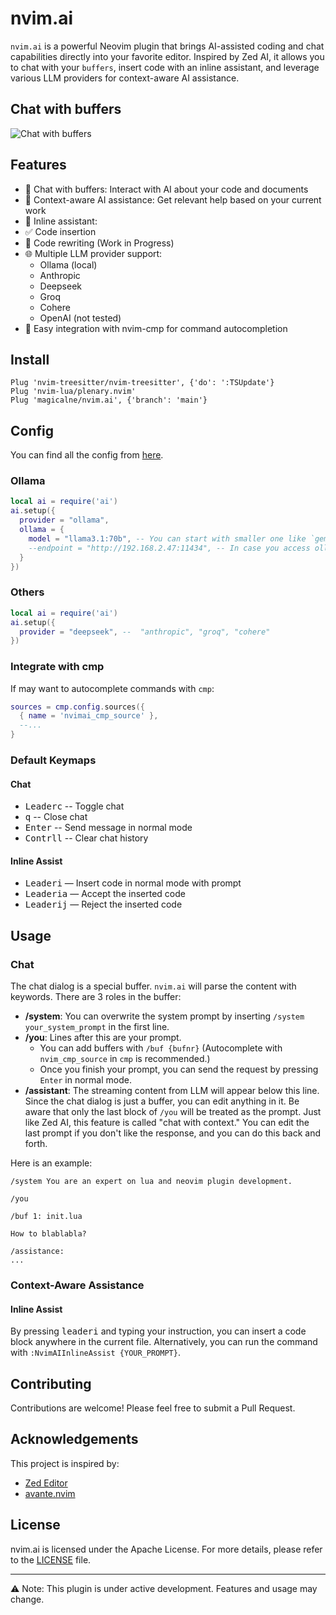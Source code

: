 # nvim.ai

`nvim.ai` is a powerful Neovim plugin that brings AI-assisted coding and chat capabilities directly into your favorite editor. Inspired by Zed AI, it allows you to chat with your `buffers`, insert code with an inline assistant, and leverage various LLM providers for context-aware AI assistance.

## Chat with buffers

![Chat with buffers](https://github.com/user-attachments/assets/32f9b649-32af-4a0c-8c79-be3647ccc953)

## Features

- 🤖 Chat with buffers: Interact with AI about your code and documents
- 🧠 Context-aware AI assistance: Get relevant help based on your current work
- 📝 Inline assistant:
 - ✅ Code insertion
 - 🚧 Code rewriting (Work in Progress)
- 🌐 Multiple LLM provider support:
   - Ollama (local)
   - Anthropic
   - Deepseek
   - Groq
   - Cohere
   - OpenAI (not tested)
- 🔧 Easy integration with nvim-cmp for command autocompletion

## Install

```
Plug 'nvim-treesitter/nvim-treesitter', {'do': ':TSUpdate'}
Plug 'nvim-lua/plenary.nvim'
Plug 'magicalne/nvim.ai', {'branch': 'main'}
```

## Config

You can find all the config from [here](https://github.com/magicalne/nvim.ai/blob/main/lua/ai/config.lua#L16).

### Ollama

```Lua
local ai = require('ai')
ai.setup({
  provider = "ollama",
  ollama = {
    model = "llama3.1:70b", -- You can start with smaller one like `gemma2` or `llama3.1`
    --endpoint = "http://192.168.2.47:11434", -- In case you access ollama from another machine
  }
})
```

### Others

```Lua
local ai = require('ai')
ai.setup({
  provider = "deepseek", --  "anthropic", "groq", "cohere"
})
```

### Integrate with cmp

If may want to autocomplete commands with `cmp`:

```Lua
sources = cmp.config.sources({
  { name = 'nvimai_cmp_source' },
  --...
}
```

### Default Keymaps

#### Chat
- <kbd>Leader</kbd><kbd>c</kbd> -- Toggle chat
- <kbd>q</kbd> -- Close chat
- <kbd>Enter</kbd> -- Send message in normal mode
- <kbd>Contrl</kbd><kbd>l</kbd> -- Clear chat history

#### Inline Assist

- <kbd>Leader</kbd><kbd>i</kbd> — Insert code in normal mode with prompt
- <kbd>Leader</kbd><kbd>i</kbd><kbd>a</kbd> — Accept the inserted code
- <kbd>Leader</kbd><kbd>i</kbd><kbd>j</kbd> — Reject the inserted code

## Usage

### Chat

The chat dialog is a special buffer. `nvim.ai` will parse the content with keywords. There are 3 roles in the buffer:
- **/system**: You can overwrite the system prompt by inserting `/system your_system_prompt` in the first line.
- **/you**: Lines after this are your prompt.
  - You can add buffers with `/buf {bufnr}` (Autocomplete with `nvim_cmp_source` in `cmp` is recommended.)
  - Once you finish your prompt, you can send the request by pressing `Enter` in normal mode.
- **/assistant**: The streaming content from LLM will appear below this line.
Since the chat dialog is just a buffer, you can edit anything in it. Be aware that only the last block of `/you` will be treated as the prompt.
Just like Zed AI, this feature is called "chat with context." You can edit the last prompt if you don't like the response, and you can do this back and forth.

Here is an example:

```
/system You are an expert on lua and neovim plugin development.

/you

/buf 1: init.lua

How to blablabla?

/assistance:
...
```

### Context-Aware Assistance

#### Inline Assist

By pressing <kbd>leader</kbd><kbd>i</kbd> and typing your instruction, you can insert a code block anywhere in the current file.
Alternatively, you can run the command with `:NvimAIInlineAssist {YOUR_PROMPT}`.

## Contributing

Contributions are welcome! Please feel free to submit a Pull Request.

## Acknowledgements

This project is inspired by:
- [Zed Editor](https://zed.dev/)
- [avante.nvim](https://github.com/yetone/avante.nvim)

## License

nvim.ai is licensed under the Apache License. For more details, please refer to the [LICENSE](https://github.com/magicalne/nvim.ai/blob/main/LICENSE) file.


---

⚠️ Note: This plugin is under active development. Features and usage may change.
